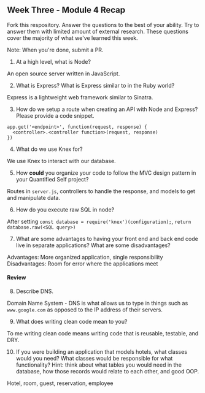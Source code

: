 ## Week Three - Module 4 Recap

Fork this respository. Answer the questions to the best of your ability. Try to answer them with limited amount of external research. These questions cover the majority of what we've learned this week. 

Note: When you're done, submit a PR. 

1. At a high level, what is Node?

An open source server written in JavaScript.

2. What is Express? What is Express similar to in the Ruby world?

Express is a lightweight web framework similar to Sinatra.

3. How do we setup a route when creating an API with Node and Express? Please provide a code snippet.

```
app.get('<endpoint>', function(request, response) {
  <controller>.<controller function>(request, response)
})
```

4. What do we use Knex for?

We use Knex to interact with our database.

5. How **could** you organize your code to follow the MVC design pattern in your Quantified Self project?

Routes in `server.js`, controllers to handle the response, and models to get and manipulate data.

6. How do you execute raw SQL in node?

After setting `const database = require('knex')(configuration);`, `return database.raw(<SQL query>)`

7. What are some advantages to having your front end and back end code live in separate applications? What are some disadvantages?

Advantages: More organized application, single responsibility
Disadvantages: Room for error where the applications meet

#### Review  

8. Describe DNS.

Domain Name System - DNS is what allows us to type in things such as `www.google.com` as opposed to the IP address of their servers. 

9. What does writing clean code mean to you?

To me writing clean code means writing code that is reusable, testable, and DRY.

10. If you were building an application that models hotels, what classes would you need? What classes would be responsible for what functionality? Hint: think about what tables you would need in the database, how those records would relate to each other, and good OOP.

Hotel, room, guest, reservation, employee
